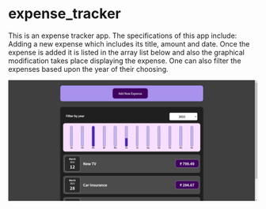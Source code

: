 # expense_tracker

This is an expense tracker app. The specifications of this app include:
Adding a new expense which includes its title, amount and date.
Once the expense is added it is listed in the array list below and also the graphical modification takes place displaying the expense.
One can also filter the expenses based upon the year of their choosing.

![images](1.png)
